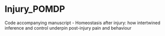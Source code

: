 # Injury_POMDP
Code accompanying manuscript - Homeostasis after injury: how intertwined inference and control underpin post-injury pain and behaviour
